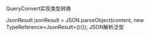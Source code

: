 QueryConvert实现类型转换

JsonResult<Person> jsonResult = JSON.parseObject(content, new TypeReference<JsonResult<Person>>(){});
JSON解析泛型